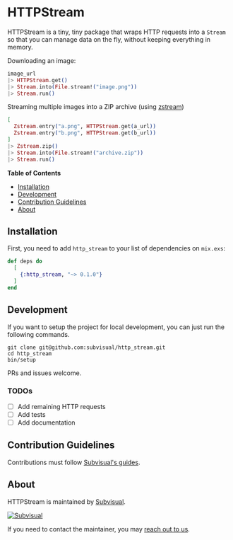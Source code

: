 HTTPStream
==========

HTTPStream is a tiny, tiny package that wraps HTTP requests into a `Stream` so
that you can manage data on the fly, without keeping everything in memory.

Downloading an image:

```elixir
image_url
|> HTTPStream.get()
|> Stream.into(File.stream!("image.png"))
|> Stream.run()
```

Streaming multiple images into a ZIP archive (using [zstream](zstream))

```elixir
[
  Zstream.entry("a.png", HTTPStream.get(a_url))
  Zstream.entry("b.png", HTTPStream.get(b_url))
]
|> Zstream.zip()
|> Stream.into(File.stream!("archive.zip"))
|> Stream.run()
```

**Table of Contents**

* [Installation](#installation)
* [Development](#development)
* [Contribution Guidelines](#contribution-guidelines)
* [About](#about)

Installation
------------

First, you need to add `http_stream` to your list of dependencies on `mix.exs`:

```elixir
def deps do
  [
    {:http_stream, "~> 0.1.0"}
  ]
end
```

Development
-----------

If you want to setup the project for local development, you can just run the
following commands.

```
git clone git@github.com:subvisual/http_stream.git
cd http_stream
bin/setup
```

PRs and issues welcome.

### TODOs

- [ ] Add remaining HTTP requests
- [ ] Add tests
- [ ] Add documentation

Contribution Guidelines
-----------------------

Contributions must follow [Subvisual's guides](https://github.com/subvisual/guides).

About
-----

HTTPStream is maintained by [Subvisual](http://subvisual.co).

[![Subvisual](https://raw.githubusercontent.com/subvisual/guides/master/github/templates/subvisual_logo_with_name.png)](http://subvisual.co)

If you need to contact the maintainer, you may <a href="mailto:contact@subvisual.co">reach out to us</a>.


[zstream]: https://github.com/ananthakumaran/zstream
